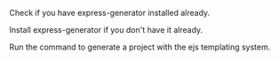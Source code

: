 
Check if you have express-generator installed already.

Install express-generator if you don't have it already.

Run the command to generate a project with the ejs templating system.
